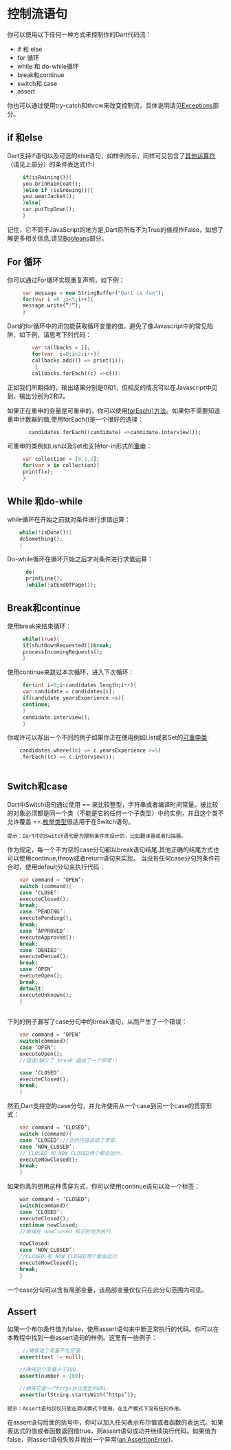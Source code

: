 # 控制流语句

你可以使用以下任何一种方式来控制你的Dart代码流： 
  
* if 和 else
* for 循环
* while 和 do-while循环
* break和continue
* switch和 case
* assert   

你也可以通过使用try-catch和throw来改变控制流，具体说明请见[Exceptions](https://www.dartlang.org/docs/dart-up-and-running/ch02.html#exceptions)部分。	

## if 和else   

Dart支持If语句以及可选的else语句，如样例所示，同样可见包含了[其他运算符](https://www.dartlang.org/docs/dart-up-and-running/ch02.html#other-operators)（请见上部分）的条件表达式(?:)  

``` Dart 
     if(isRaining()){   
     you.brinRainCoat();    
     }else if (isSnowing()){   
     you.wearJacket();   
     }else{    
     car.putTopDown();   
     }   
```

记住，它不同于JavaScript的地方是,Dart将所有不为True的值视作False，如想了解更多相关信息,请见[Booleans](https://www.dartlang.org/docs/dart-up-and-running/ch02.html#booleans)部分。 
 
## For 循环

你可以通过For循环实现重复声明，如下例： 
 
``` Dart   
     var message = new StringBuffer("Dart is fun");
     for(var i =0 ;i<5;i++){
     message.write(“!”);
     }
```  

  
Dart的for循环中的闭包能获取循环变量的值，避免了像Javascript中的常见陷阱，如下例，请思考下列代码：  

``` Dart
        var callbacks = [];
        for(var  i=0;i<2;i++){
        callbacks.add(() => print(i));
         }
        callbacks.forEach((c) =>c()):
```

正如我们所期待的，输出结果分别是0和1，但相反的情况可以在Javascript中见到，输出分别为2和2。  

如果正在重申的变量是可重申的，你可以使用[forEach()方法](https://api.dartlang.org/apidocs/channels/stable/dartdoc-viewer/dart:core.Iterable#id_forEach)。如果你不需要知道重申计数器的值,使用forEach()是一个很好的选择：

``` Dart 
       candidates.forEach((candidate) =>candidate.interview());  
```

可重申的类例如Lish以及Set也支持for-in形式的[重申](https://www.dartlang.org/docs/dart-up-and-running/ch03.html#iteration)： 

``` Dart 
     var collection = [0,1,2];
     for(var x in collection){
     printf(x);
     }
``` 

## While 和do-while  

while循环在开始之前就对条件进行求值运算： 

``` Dart 
    while(!isDone()){
    doSomething();
    }
```
   
Do-while循环在循环开始之后才对条件进行求值运算：

``` Dart  
      do{
      printLine();
      }while(!atEndOfPage());
``` 
  
## Break和continue

使用break来结束循环： 

``` Dart 
     while(true){
     if(shutDownRequested())break;
     processIncomingRequests();
     }
```

使用continue来跳过本次循环，进入下次循环：  

``` Dart
     for(int i=0;i<candidates.length;i++){
     var candidate = candidates[i];
     if(candidate.yearsExperience <s){
     continue;
     }
     candidate.interview();
     }
```
   
你或许可以写出一个不同的例子如果你正在使用例如List或者Set的[可重申类](https://api.dartlang.org/apidocs/channels/stable/dartdoc-viewer/dart:core.Iterable):  

``` Dart
    candidates.where((c) => c.yearsExperience >=5)
    .forEach((c) => c.interview());
 
```

      
## Switch和case
Dart中Switch语句通过使用 == 来比较整型，字符串或者编译时间常量。被比较的对象必须都是同一个类（不能是它的任何一个子类型）中的实例，并且这个类不允许覆盖 ==.[枚举类型](https://www.dartlang.org/docs/dart-up-and-running/ch02.html#enums)很适用于在Switch语句。

    提示：Dart中的Switch语句是为限制条件而设计的，比如翻译器或者扫描器。

作为规定，每一个不为空的case分句都以break语句结尾.其他正确的结尾方式也可以使用continue,throw或者return语句来实现。
当没有任何case分句的条件符合时，使用default分句来执行代码：

``` Dart
    var command = ‘OPEN’;
    switch (command){
    case ‘CLOSE’:
    executeClosed();
    break;
    case ‘PENDING’:
    executePending();
    break;
    case ‘APPROVED’:
    executeApproved():
    break;
    case ‘DENIED’:
    executeDenied();
    break;
    case ‘OPEN’
    executeOpen();
    break;
    default:
    executeUnknown();
    }
   
```   
    
 
下列的例子漏写了case分句中的break语句，从而产生了一个错误：

``` Dart
    var command = ‘OPEN’
    switch(command){
    case ‘OPEN’:
    executeOpen();
    //错误;缺少了 break 造成了一个异常!!

    case ‘CLOSED’:
    executeClosed();
    break;
    }
```
  
然而,Dart支持空的case分句，并允许使用从一个case到另一个case的贯穿形式：

``` Dart
    var command = ‘CLOSED’;
    switch (command){
    case ‘CLOSED’://空的内容造成了贯穿.
    case ‘NOW_CLOSED’:
    // CLOSED 和 NOW_CLOSED两个都会运行.
    executeNowClosed();
    break;
    }
```
   
如果你真的想用这种贯穿方式，你可以使用continue语句以及一个标签：

``` Dart
    war command = ‘CLOSED’;
    switch(command){
    case ‘CLOSED’:
    executeClosed();
    continue nowClosed;
    //继续在 nowClosed 标记的地方执行.

    nowClosed:
    case ‘NOW_CLOSED’:
    //CLOSED 和 NOW_CLOSED两个都会运行.
    executeNowClosed();
    break;
    }
```
 
一个case分句可以含有局部变量，该局部变量仅仅只在此分句范围内可见。

## Assert

如果一个布尔条件值为false，使用assert语句来中断正常执行的代码。你可以在本教程中找到一些assert语句的样例。这里有一些例子： 

``` Dart
     //确保这个变量不为空值.
    assert(text != null);

    //确保这个变量小于100.
    assert(number < 100);

    //确保它是一个https协议类型的URL.
    assert(urlString.startsWith(‘https’));
```
   
    提示：Assert语句仅仅只能在调试模式下使用，在生产模式下没有任何作用。
    
在assert语句后面的括号中，你可以加入任何表示布尔值或者函数的表达式。如果表达式的值或者函数返回值true，则assert语句成功并继续执行代码。如果值为false，则assert语句失败并抛出一个异常([an AssertionError](https://api.dartlang.org/apidocs/channels/stable/dartdoc-viewer/dart:core.AssertionError))。
